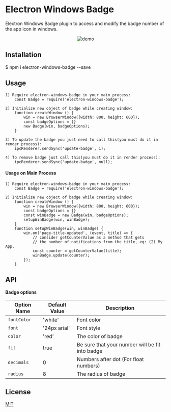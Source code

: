 # Electron Windows Badge

Electron Windows Badge plugin to access and modify the badge number of the app icon in windows.

<p align="center">
  <img src='demo.gif' alt='demo'/>
</p>

## Installation
  $ npm i electron-windows-badge --save

## Usage

    1) Require electron-windows-badge in your main process:
        const Badge = require('electron-windows-badge');

    2) Initialize new object of badge while creating window:
        function createWindow () {
            win = new BrowserWindow({width: 800, height: 600});
            const badgeOptions = {}
            new Badge(win, badgeOptions);
        }

    3) To update the badge you just need to call this(you must do it in render process):
        ipcRenderer.sendSync('update-badge', 1);

    4) To remove badge just call this(you must do it in render process):
        ipcRenderer.sendSync('update-badge', null);
#### Usage on Main Process
    1) Require electron-windows-badge in your main process:
        const Badge = require('electron-windows-badge');

    2) Initialize new object of badge while creating window:
        function createWindow () {
            win = new BrowserWindow({width: 800, height: 600});
            const badgeOptions = {}
            const winBadge = new Badge(win, badgeOptions);
            setupWinBadge(win, winBadge);
        }
        function setupWinBadge(win, winBadge) {
            win.on('page-title-updated', (event, title) => {
                // consider getCounterValue as a method that gets
                // the number of notifications from the title, eg: (2) My App.
                const counter = getCounterValue(title);
                winBadge.update(counter);
            });
        }

## API

**Badge options**

| Option Name          	| Default Value 	| Description |
| --------------------- | ------------------| ----------- |
| `fontColor `        	|  'white'			| Font color |
| `font `     			| '24px arial'		| Font style |
| `color `          	| 'red'       		| The color of badge |
| `fit`             	| true     			| Be sure that your number will be fit into badge|
| `decimals `         	| 0					| Numbers after dot (For float numbers) |
| `radius`            	| 8       			| The radius of badge |

## License

[MIT](LICENSE)

